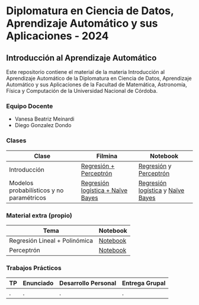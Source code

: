 # Diplomatura en Ciencia de Datos, Aprendizaje Automático y sus Aplicaciones - 2024

## Introducción al Aprendizaje Automático

Este repositorio contiene el material de la materia Introducción al Aprendizaje Automático de la Diplomatura en Ciencia de Datos, Aprendizaje Automático y sus Aplicaciones de la Facultad de Matemática, Astronomía, Física y Computación de la Universidad Nacional de Córdoba.

### Equipo Docente

- Vanesa Beatriz Meinardi
- Diego Gonzalez Dondo

### Clases

| Clase | Filmina | Notebook |
|-------|---------|----------|
| Introducción | [Regresión + Perceptrón](./clases/filminas/1.%20Introducción%20al%20aprendizaje%20automático%20-%20DiploDatos2024.pdf) | [Regresión](./clases/notebooks/01%20Regresion.ipynb) y [Perceptrón](./clases/notebooks/02%20Perceptron.ipynb) |
| Modelos probabilísticos y no paramétricos | [Regresión logística + Naïve Bayes](./clases/filminas/2.%20Modelos%20Probabilísticos%20y%20no%20paramétricos-%20DiploDatos2024.pdf) | [Regresión logística](./clases/notebooks/03%20Regresion%20Logística.ipynb) y [Naïve Bayes](./clases/notebooks/04%20Naive%20Bayes.ipynb) |

### Material extra (propio)

| Tema | Notebook |
|------|----------|
| Regresión Lineal + Polinómica | [Notebook](./clases/notebooks/propios/regresion_polinomica.ipynb) |
| Perceptrón | [Notebook](./clases/notebooks/propios/perceptron.ipynb) |

### Trabajos Prácticos

| TP | Enunciado | Desarrollo Personal | Entrega Grupal |
|----|-----------|-------|---------|
| . | . | . | . |